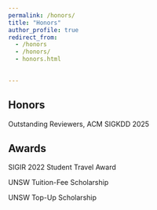 ```yaml
---
permalink: /honors/
title: "Honors"
author_profile: true
redirect_from: 
  - /honors
  - /honors/
  - honors.html
  

---
```

<h2>Honors</h2>
Outstanding Reviewers, ACM SIGKDD 2025


<h2>Awards</h2>
SIGIR 2022 Student Travel Award

UNSW Tuition-Fee Scholarship

UNSW Top-Up Scholarship